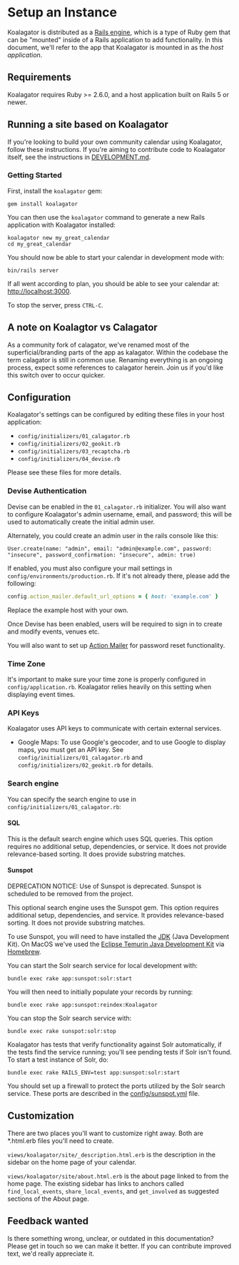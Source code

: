 # Setup an Instance

Koalagator is distributed as a [Rails engine](http://guides.rubyonrails.org/engines.html), which is a type of Ruby gem that can be "mounted" inside of a Rails application to add functionality. In this document, we'll refer to the app that Koalagator is mounted in as the *host application*.

## Requirements

Koalagator requires Ruby >= 2.6.0, and a host application built on Rails 5 or newer.

## Running a site based on Koalagator

If you're looking to build your own community calendar using Koalagator, follow these instructions. If you're aiming to contribute code to Koalagator itself, see the instructions in [DEVELOPMENT.md](https://github.com/Koalagator/Koalagator/blob/main/DEVELOPMENT.md).

### Getting Started

First, install the `koalagator` gem:

    gem install koalagator
    
You can then use the `koalagator` command to generate a new Rails application with Koalagator installed:

    koalagator new my_great_calendar
    cd my_great_calendar

You should now be able to start your calendar in development mode with:

    bin/rails server

If all went according to plan, you should be able to see your calendar at: [http://localhost:3000](http://localhost:3000).

To stop the server, press `CTRL-C`.

## A note on Koalagtor vs Calagator

As a community fork of calagator, we've renamed most of the superficial/branding parts of the app as kalagator.
Within the codebase the term calagator is still in common use. Renaming everything is an ongoing process, expect some references to calagator herein. Join us if you'd like this switch over to occur quicker.

## Configuration

Koalagator's settings can be configured by editing these files in your host application:

* `config/initializers/01_calagator.rb`
* `config/initializers/02_geokit.rb`
* `config/initializers/03_recaptcha.rb`
* `config/initializers/04_devise.rb`

Please see these files for more details.

### Devise Authentication
Devise can be enabled in the `01_calagator.rb` initializer.
You will also want to configure Koalagator's admin username, email, and password; this will
be used to automatically create the initial admin user.

Alternately, you could create an admin user in the rails console like this:
```
User.create(name: "admin", email: "admin@example.com", password: "insecure", password_confirmation: "insecure", admin: true)
```

If enabled, you must also configure your mail settings in `config/environments/production.rb`.
If it's not already there, please add the following:
```rb
config.action_mailer.default_url_options = { host: 'example.com' }
```
Replace the example host with your own.

Once Devise has been enabled, users will be required to sign in to create and modify events, venues etc.

You will also want to set up [Action Mailer](https://guides.rubyonrails.org/action_mailer_basics.html) for password reset functionality.

### Time Zone

It's important to make sure your time zone is properly configured in `config/application.rb`. Koalagator relies heavily on this setting when displaying event times.

### API Keys

Koalagator uses API keys to communicate with certain external services.

* Google Maps: To use Google's geocoder, and to use Google to display maps, you must get an API key.  See `config/initializers/01_calagator.rb` and `config/initializers/02_geokit.rb` for details.

### Search engine

You can specify the search engine to use in `config/initializers/01_calagator.rb`:

#### SQL

This is the default search engine which uses SQL queries. This option requires no additional setup, dependencies, or service. It does not provide relevance-based sorting. It does provide substring matches.

#### Sunspot

DEPRECATION NOTICE: Use of Sunspot is deprecated. Sunspot is scheduled to be removed from the project.

This optional search engine uses the Sunspot gem. This option requires additional setup, dependencies, and service. It provides relevance-based sorting. It does not provide substring matches.

To use Sunspot, you will need to have installed the [JDK](https://www.oracle.com/java/technologies/downloads/) (Java Development Kit). On MacOS we've used the [Eclipse Temurin Java Development Kit](https://formulae.brew.sh/cask/temurin) via [Homebrew](https://brew.sh).

You can start the Solr search service for local development with:

    bundle exec rake app:sunspot:solr:start

You will then need to initially populate your records by running:

    bundle exec rake app:sunspot:reindex:Koalagator

You can stop the Solr search service with:

    bundle exec rake sunspot:solr:stop

Koalagator has tests that verify functionality against Solr automatically, if the tests find the service running; you'll see pending tests if Solr isn't found. To start a test instance of Solr, do:

    bundle exec rake RAILS_ENV=test app:sunspot:solr:start

You should set up a firewall to protect the ports utilized by the Solr search service. These ports are described in the [config/sunspot.yml](config/sunspot.yml) file.

## Customization

There are two places you'll want to customize right away. Both are *.html.erb files you'll need to create.

`views/koalagator/site/_description.html.erb` is the description in the sidebar on the home page of your calendar.

`views/koalagator/site/about.html.erb` is the about page linked to from the home page. The existing sidebar has links to anchors called `find_local_events`, `share_local_events`, and `get_involved` as suggested sections of the About page.

<!--
**TODO: engine CSS and view overrides, variables.scss, config.scss(?)**
-->

Feedback wanted
---------------

Is there something wrong, unclear, or outdated in this documentation? Please get in touch so we can make it better. If you can contribute improved text, we'd really appreciate it.
